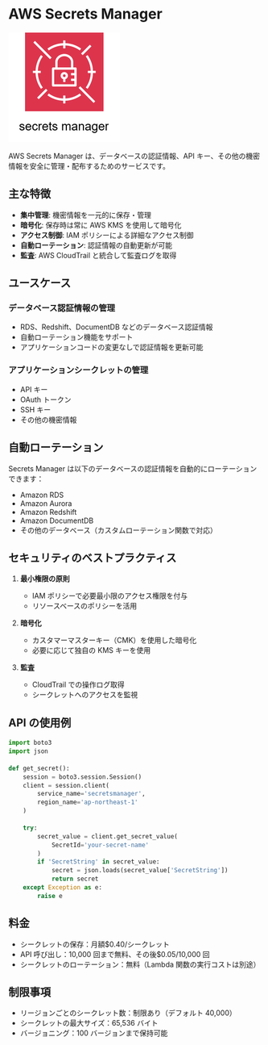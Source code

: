 # AWS Secrets Manager

![aws-secrets-manager](/image/security-identity&compliance/encryption/secret-manager.svg)

AWS Secrets Manager は、データベースの認証情報、API キー、その他の機密情報を安全に管理・配布するためのサービスです。

## 主な特徴

- **集中管理**: 機密情報を一元的に保存・管理
- **暗号化**: 保存時は常に AWS KMS を使用して暗号化
- **アクセス制御**: IAM ポリシーによる詳細なアクセス制御
- **自動ローテーション**: 認証情報の自動更新が可能
- **監査**: AWS CloudTrail と統合して監査ログを取得

## ユースケース

### データベース認証情報の管理

- RDS、Redshift、DocumentDB などのデータベース認証情報
- 自動ローテーション機能をサポート
- アプリケーションコードの変更なしで認証情報を更新可能

### アプリケーションシークレットの管理

- API キー
- OAuth トークン
- SSH キー
- その他の機密情報

## 自動ローテーション

Secrets Manager は以下のデータベースの認証情報を自動的にローテーションできます：

- Amazon RDS
- Amazon Aurora
- Amazon Redshift
- Amazon DocumentDB
- その他のデータベース（カスタムローテーション関数で対応）

## セキュリティのベストプラクティス

1. **最小権限の原則**

   - IAM ポリシーで必要最小限のアクセス権限を付与
   - リソースベースのポリシーを活用

2. **暗号化**

   - カスタマーマスターキー（CMK）を使用した暗号化
   - 必要に応じて独自の KMS キーを使用

3. **監査**
   - CloudTrail での操作ログ取得
   - シークレットへのアクセスを監視

## API の使用例

```python
import boto3
import json

def get_secret():
    session = boto3.session.Session()
    client = session.client(
        service_name='secretsmanager',
        region_name='ap-northeast-1'
    )

    try:
        secret_value = client.get_secret_value(
            SecretId='your-secret-name'
        )
        if 'SecretString' in secret_value:
            secret = json.loads(secret_value['SecretString'])
            return secret
    except Exception as e:
        raise e
```

## 料金

- シークレットの保存：月額$0.40/シークレット
- API 呼び出し：10,000 回まで無料、その後$0.05/10,000 回
- シークレットのローテーション：無料（Lambda 関数の実行コストは別途）

## 制限事項

- リージョンごとのシークレット数：制限あり（デフォルト 40,000）
- シークレットの最大サイズ：65,536 バイト
- バージョニング：100 バージョンまで保持可能
